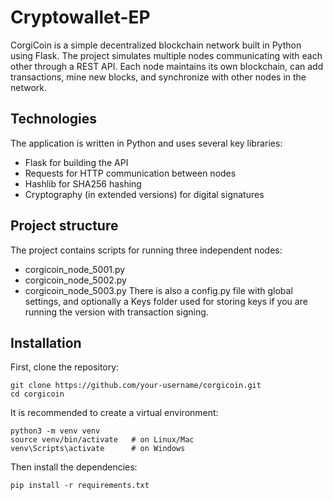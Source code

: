 # Cryptowallet-EP
CorgiCoin is a simple decentralized blockchain network built in Python using Flask.
The project simulates multiple nodes communicating with each other through a REST API. Each node maintains its own blockchain, can add transactions, mine new blocks, and synchronize with other nodes in the network.

## Technologies
The application is written in Python and uses several key libraries:
- Flask for building the API
- Requests for HTTP communication between nodes
- Hashlib for SHA256 hashing
- Cryptography (in extended versions) for digital signatures

## Project structure
The project contains scripts for running three independent nodes:
- corgicoin_node_5001.py
- corgicoin_node_5002.py
- corgicoin_node_5003.py
There is also a config.py file with global settings, and optionally a Keys folder used for storing keys if you are running the version with transaction signing.

## Installation
First, clone the repository:
```
git clone https://github.com/your-username/corgicoin.git
cd corgicoin
```
It is recommended to create a virtual environment:
```
python3 -m venv venv
source venv/bin/activate   # on Linux/Mac
venv\Scripts\activate      # on Windows
```
Then install the dependencies:
```
pip install -r requirements.txt
```
